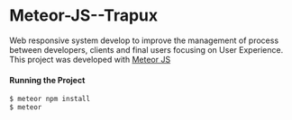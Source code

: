 # Meteor-JS--Trapux
Web responsive system develop to improve the management of process between developers, clients and final users focusing on User Experience. 
This project was developed with [Meteor JS](https://www.meteor.com/developers)

#### Running the Project
```sh
$ meteor npm install
$ meteor
```

